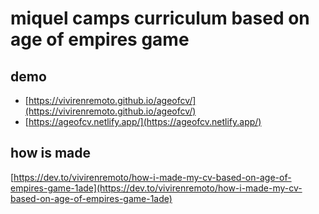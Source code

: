 # miquel camps curriculum based on age of empires game

## demo
- [https://vivirenremoto.github.io/ageofcv/](https://vivirenremoto.github.io/ageofcv/)
- [https://ageofcv.netlify.app/](https://ageofcv.netlify.app/)

## how is made
[https://dev.to/vivirenremoto/how-i-made-my-cv-based-on-age-of-empires-game-1ade](https://dev.to/vivirenremoto/how-i-made-my-cv-based-on-age-of-empires-game-1ade)
